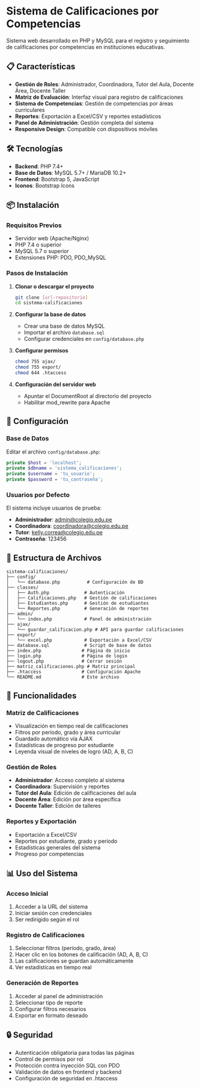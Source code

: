 # Sistema de Calificaciones por Competencias

Sistema web desarrollado en PHP y MySQL para el registro y seguimiento de calificaciones por competencias en instituciones educativas.

## 📋 Características

- **Gestión de Roles**: Administrador, Coordinadora, Tutor del Aula, Docente Área, Docente Taller
- **Matriz de Evaluación**: Interfaz visual para registro de calificaciones
- **Sistema de Competencias**: Gestión de competencias por áreas curriculares
- **Reportes**: Exportación a Excel/CSV y reportes estadísticos
- **Panel de Administración**: Gestión completa del sistema
- **Responsive Design**: Compatible con dispositivos móviles

## 🛠️ Tecnologías

- **Backend**: PHP 7.4+
- **Base de Datos**: MySQL 5.7+ / MariaDB 10.2+
- **Frontend**: Bootstrap 5, JavaScript
- **Iconos**: Bootstrap Icons

## 📦 Instalación

### Requisitos Previos

- Servidor web (Apache/Nginx)
- PHP 7.4 o superior
- MySQL 5.7 o superior
- Extensiones PHP: PDO, PDO_MySQL

### Pasos de Instalación

1. **Clonar o descargar el proyecto**
   ```bash
   git clone [url-repositorio]
   cd sistema-calificaciones
   ```

2. **Configurar la base de datos**
   - Crear una base de datos MySQL
   - Importar el archivo `database.sql`
   - Configurar credenciales en `config/database.php`

3. **Configurar permisos**
   ```bash
   chmod 755 ajax/
   chmod 755 export/
   chmod 644 .htaccess
   ```

4. **Configuración del servidor web**
   - Apuntar el DocumentRoot al directorio del proyecto
   - Habilitar mod_rewrite para Apache

## 🔧 Configuración

### Base de Datos

Editar el archivo `config/database.php`:

```php
private $host = 'localhost';
private $dbname = 'sistema_calificaciones';
private $username = 'tu_usuario';
private $password = 'tu_contraseña';
```

### Usuarios por Defecto

El sistema incluye usuarios de prueba:

- **Administrador**: admin@colegio.edu.pe
- **Coordinadora**: coordinadora@colegio.edu.pe  
- **Tutor**: kelly.correa@colegio.edu.pe
- **Contraseña**: 123456

## 📁 Estructura de Archivos

```
sistema-calificaciones/
├── config/
│   └── database.php          # Configuración de BD
├── classes/
│   ├── Auth.php             # Autenticación
│   ├── Calificaciones.php   # Gestión de calificaciones
│   ├── Estudiantes.php      # Gestión de estudiantes
│   └── Reportes.php         # Generación de reportes
├── admin/
│   └── index.php            # Panel de administración
├── ajax/
│   └── guardar_calificacion.php # API para guardar calificaciones
├── export/
│   └── excel.php            # Exportación a Excel/CSV
├── database.sql             # Script de base de datos
├── index.php               # Página de inicio
├── login.php               # Página de login
├── logout.php              # Cerrar sesión
├── matriz_calificaciones.php # Matriz principal
├── .htaccess               # Configuración Apache
└── README.md               # Este archivo
```

## 🎯 Funcionalidades

### Matriz de Calificaciones
- Visualización en tiempo real de calificaciones
- Filtros por período, grado y área curricular
- Guardado automático vía AJAX
- Estadísticas de progreso por estudiante
- Leyenda visual de niveles de logro (AD, A, B, C)

### Gestión de Roles
- **Administrador**: Acceso completo al sistema
- **Coordinadora**: Supervisión y reportes
- **Tutor del Aula**: Edición de calificaciones del aula
- **Docente Área**: Edición por área específica
- **Docente Taller**: Edición de talleres

### Reportes y Exportación
- Exportación a Excel/CSV
- Reportes por estudiante, grado y período
- Estadísticas generales del sistema
- Progreso por competencias

## 📊 Uso del Sistema

### Acceso Inicial
1. Acceder a la URL del sistema
2. Iniciar sesión con credenciales
3. Ser redirigido según el rol

### Registro de Calificaciones
1. Seleccionar filtros (período, grado, área)
2. Hacer clic en los botones de calificación (AD, A, B, C)
3. Las calificaciones se guardan automáticamente
4. Ver estadísticas en tiempo real

### Generación de Reportes
1. Acceder al panel de administración
2. Seleccionar tipo de reporte
3. Configurar filtros necesarios
4. Exportar en formato deseado

## 🔒 Seguridad

- Autenticación obligatoria para todas las páginas
- Control de permisos por rol
- Protección contra inyección SQL con PDO
- Validación de datos en frontend y backend
- Configuración de seguridad en .htaccess

